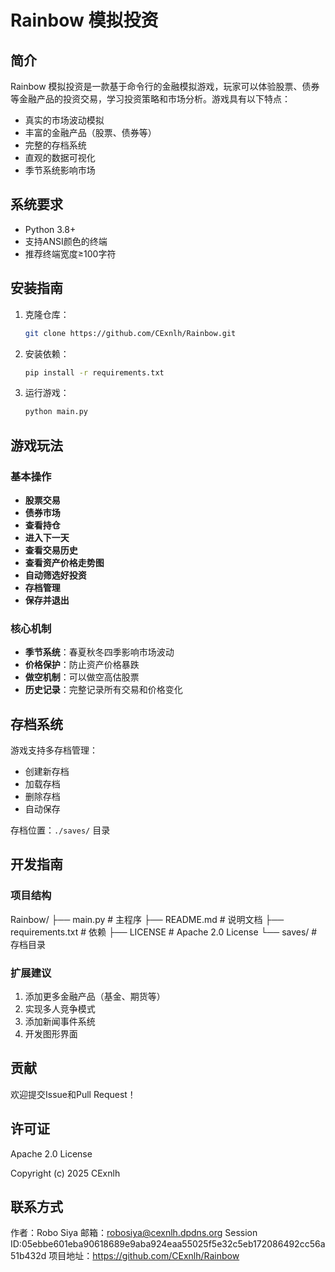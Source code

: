 # Rainbow 模拟投资


## 简介

Rainbow 模拟投资是一款基于命令行的金融模拟游戏，玩家可以体验股票、债券等金融产品的投资交易，学习投资策略和市场分析。游戏具有以下特点：

- 真实的市场波动模拟
- 丰富的金融产品（股票、债券等）
- 完整的存档系统
- 直观的数据可视化
- 季节系统影响市场

## 系统要求

- Python 3.8+
- 支持ANSI颜色的终端
- 推荐终端宽度≥100字符

## 安装指南

1. 克隆仓库：
   ```bash
   git clone https://github.com/CExnlh/Rainbow.git
   ```

2. 安装依赖：
   ```bash
   pip install -r requirements.txt
   ```

3. 运行游戏：
   ```bash
   python main.py
   ```

## 游戏玩法

### 基本操作

- **股票交易**
- **债券市场**
- **查看持仓**
- **进入下一天**
- **查看交易历史**
- **查看资产价格走势图**
- **自动筛选好投资**
- **存档管理**
- **保存并退出**


### 核心机制

- **季节系统**：春夏秋冬四季影响市场波动
- **价格保护**：防止资产价格暴跌
- **做空机制**：可以做空高估股票
- **历史记录**：完整记录所有交易和价格变化

## 存档系统

游戏支持多存档管理：
- 创建新存档
- 加载存档
- 删除存档
- 自动保存

存档位置：`./saves/` 目录

## 开发指南

### 项目结构

Rainbow/
├── main.py # 主程序
├── README.md # 说明文档
├── requirements.txt # 依赖
├── LICENSE # Apache 2.0 License
└── saves/ # 存档目录

### 扩展建议

1. 添加更多金融产品（基金、期货等）
2. 实现多人竞争模式
3. 添加新闻事件系统
4. 开发图形界面

## 贡献

欢迎提交Issue和Pull Request！

## 许可证

Apache 2.0 License

Copyright (c) 2025 CExnlh

## 联系方式

作者：Robo Siya
邮箱：robosiya@cexnlh.dpdns.org
Session ID:05ebbe601eba90618689e9aba924eaa55025f5e32c5eb172086492cc56a51b432d
项目地址：https://github.com/CExnlh/Rainbow
